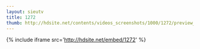 ```yaml
---
layout: sieutv
title: 1272
thumb: http://hdsite.net/contents/videos_screenshots/1000/1272/preview_360p.mp4.jpg
---
```

{% include iframe src='http://hdsite.net/embed/1272' %}
 
